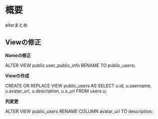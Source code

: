 # 概要

alterまとめ


## Viewの修正

**Nameの修正**

ALTER VIEW public.user_public_info RENAME TO public_users;

**Viewの作成**

CREATE OR REPLACE VIEW public_users AS
SELECT u.id, u.username,  u.avatar_url, u.description, u.x_url
FROM users u;

**列変更**

ALTER VIEW public_users
RENAME COLUMN avatar_url TO description;


